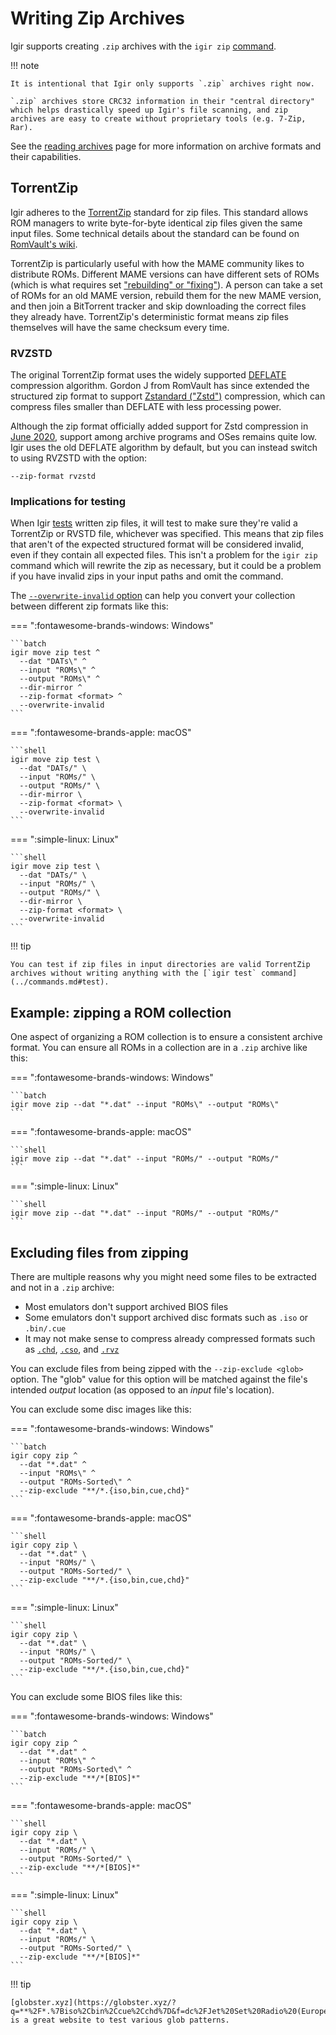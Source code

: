 # Writing Zip Archives

Igir supports creating `.zip` archives with the `igir zip` [command](../commands.md).

!!! note

    It is intentional that Igir only supports `.zip` archives right now.

    `.zip` archives store CRC32 information in their "central directory" which helps drastically speed up Igir's file scanning, and zip archives are easy to create without proprietary tools (e.g. 7-Zip, Rar).

See the [reading archives](../input/reading-archives.md) page for more information on archive formats and their capabilities.

## TorrentZip

Igir adheres to the [TorrentZip](https://sourceforge.net/projects/trrntzip/) standard for zip files. This standard allows ROM managers to write byte-for-byte identical zip files given the same input files. Some technical details about the standard can be found on [RomVault's wiki](https://wiki.romvault.com/doku.php?id=torrentzip).

TorrentZip is particularly useful with how the MAME community likes to distribute ROMs. Different MAME versions can have different sets of ROMs (which is what requires set ["rebuilding" or "fixing"](../usage/arcade.md#example-re-building-a-rom-set)). A person can take a set of ROMs for an old MAME version, rebuild them for the new MAME version, and then join a BitTorrent tracker and skip downloading the correct files they already have. TorrentZip's deterministic format means zip files themselves will have the same checksum every time.

### RVZSTD

The original TorrentZip format uses the widely supported [DEFLATE](https://en.wikipedia.org/wiki/Deflate) compression algorithm. Gordon J from RomVault has since extended the structured zip format to support [Zstandard ("Zstd")](https://en.wikipedia.org/wiki/Zstd) compression, which can compress files smaller than DEFLATE with less processing power.

Although the zip format officially added support for Zstd compression in [June 2020](https://en.wikipedia.org/wiki/ZIP_(file_format)#Version_history), support among archive programs and OSes remains quite low. Igir uses the old DEFLATE algorithm by default, but you can instead switch to using RVZSTD with the option:

```text
--zip-format rvzstd
```

### Implications for testing

When Igir [tests](../commands.md#test) written zip files, it will test to make sure they're valid a TorrentZip or RVSTD file, whichever was specified. This means that zip files that aren't of the expected structured format will be considered invalid, even if they contain all expected files. This isn't a problem for the `igir zip` command which will rewrite the zip as necessary, but it could be a problem if you have invalid zips in your input paths and omit the command.

The [`--overwrite-invalid` option](options.md#overwriting-files) can help you convert your collection between different zip formats like this:

=== ":fontawesome-brands-windows: Windows"

    ```batch
    igir move zip test ^
      --dat "DATs\" ^
      --input "ROMs\" ^
      --output "ROMs\" ^
      --dir-mirror ^
      --zip-format <format> ^
      --overwrite-invalid
    ```

=== ":fontawesome-brands-apple: macOS"

    ```shell
    igir move zip test \
      --dat "DATs/" \
      --input "ROMs/" \
      --output "ROMs/" \
      --dir-mirror \
      --zip-format <format> \
      --overwrite-invalid
    ```

=== ":simple-linux: Linux"

    ```shell
    igir move zip test \
      --dat "DATs/" \
      --input "ROMs/" \
      --output "ROMs/" \
      --dir-mirror \
      --zip-format <format> \
      --overwrite-invalid
    ```

!!! tip

    You can test if zip files in input directories are valid TorrentZip archives without writing anything with the [`igir test` command](../commands.md#test).

## Example: zipping a ROM collection

One aspect of organizing a ROM collection is to ensure a consistent archive format. You can ensure all ROMs in a collection are in a `.zip` archive like this:

=== ":fontawesome-brands-windows: Windows"

    ```batch
    igir move zip --dat "*.dat" --input "ROMs\" --output "ROMs\"
    ```

=== ":fontawesome-brands-apple: macOS"

    ```shell
    igir move zip --dat "*.dat" --input "ROMs/" --output "ROMs/"
    ```

=== ":simple-linux: Linux"

    ```shell
    igir move zip --dat "*.dat" --input "ROMs/" --output "ROMs/"
    ```

## Excluding files from zipping

There are multiple reasons why you might need some files to be extracted and not in a `.zip` archive:

- Most emulators don't support archived BIOS files
- Some emulators don't support archived disc formats such as `.iso` or `.bin/.cue`
- It may not make sense to compress already compressed formats such as [`.chd`](https://emulation.gametechwiki.com/index.php/Save_disk_space_for_ISOs#CHD_Compression), [`.cso`](https://emulation.gametechwiki.com/index.php/Save_disk_space_for_ISOs#CSO_.28aka_CISO.29_2), and [`.rvz`](https://emulation.gametechwiki.com/index.php/Save_disk_space_for_ISOs#RVZ_.28Modern_Dolphin_format.29_-_GC.2FWii)

You can exclude files from being zipped with the `--zip-exclude <glob>` option. The "glob" value for this option will be matched against the file's intended _output_ location (as opposed to an _input_ file's location).

You can exclude some disc images like this:

=== ":fontawesome-brands-windows: Windows"

    ```batch
    igir copy zip ^
      --dat "*.dat" ^
      --input "ROMs\" ^
      --output "ROMs-Sorted\" ^
      --zip-exclude "**/*.{iso,bin,cue,chd}"
    ```

=== ":fontawesome-brands-apple: macOS"

    ```shell
    igir copy zip \
      --dat "*.dat" \
      --input "ROMs/" \
      --output "ROMs-Sorted/" \
      --zip-exclude "**/*.{iso,bin,cue,chd}"
    ```

=== ":simple-linux: Linux"

    ```shell
    igir copy zip \
      --dat "*.dat" \
      --input "ROMs/" \
      --output "ROMs-Sorted/" \
      --zip-exclude "**/*.{iso,bin,cue,chd}"
    ```

You can exclude some BIOS files like this:

=== ":fontawesome-brands-windows: Windows"

    ```batch
    igir copy zip ^
      --dat "*.dat" ^
      --input "ROMs\" ^
      --output "ROMs-Sorted\" ^
      --zip-exclude "**/*[BIOS]*"
    ```

=== ":fontawesome-brands-apple: macOS"

    ```shell
    igir copy zip \
      --dat "*.dat" \
      --input "ROMs/" \
      --output "ROMs-Sorted/" \
      --zip-exclude "**/*[BIOS]*"
    ```

=== ":simple-linux: Linux"

    ```shell
    igir copy zip \
      --dat "*.dat" \
      --input "ROMs/" \
      --output "ROMs-Sorted/" \
      --zip-exclude "**/*[BIOS]*"
    ```

!!! tip

    [globster.xyz](https://globster.xyz/?q=**%2F*.%7Biso%2Cbin%2Ccue%2Cchd%7D&f=dc%2FJet%20Set%20Radio%20(Europe)%20(En%20Fr%20De%20Es).chd%2Cdc%2FSamba%20de%20Amigo%20(USA).chd%2Cpsx%2FFinal%20Fantasy%20IX%20(USA)%2FFinal%20Fantasy%20IX%20(USA).m3u%2Cpsx%2FFinal%20Fantasy%20IX%20(USA)%2FFinal%20Fantasy%20IX%20(USA)%20(Disc%201).cue%2Cpsx%2FFinal%20Fantasy%20IX%20(USA)%2FFinal%20Fantasy%20IX%20(USA)%20(Disc%201).bin%2Cpsx%2FFinal%20Fantasy%20IX%20(USA)%2FFinal%20Fantasy%20IX%20(USA)%20(Disc%202).cue%2Cpsx%2FFinal%20Fantasy%20IX%20(USA)%2FFinal%20Fantasy%20IX%20(USA)%20(Disc%202).bin%2Cpsx%2FFinal%20Fantasy%20IX%20(USA)%2FFinal%20Fantasy%20IX%20(USA)%20(Disc%203).cue%2Cpsx%2FFinal%20Fantasy%20IX%20(USA)%2FFinal%20Fantasy%20IX%20(USA)%20(Disc%203).bin%2Cpsx%2FFinal%20Fantasy%20IX%20(USA)%2FFinal%20Fantasy%20IX%20(USA)%20(Disc%204).cue%2Cpsx%2FFinal%20Fantasy%20IX%20(USA)%2FFinal%20Fantasy%20IX%20(USA)%20(Disc%204).bin) is a great website to test various glob patterns.
